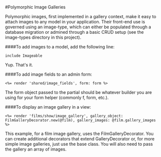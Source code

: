 #Polymorphic Image Galleries

Polymorphic images, first implemented in a gallery context, make it easy to attach images to any model in your application. Their front-end use is governed using an image-type, which can either be populated through a database migration or admined through a basic CRUD setup (see the image-types directory in this project).


####To add images to a model, add the following line:

```
include Imageable
```
Yup. That's it.


####To add image fields to an admin form:

```
<%= render 'shared/image_fields', form: form %>
```
The form object passed to the partial should be whatever builder you are using for your form helper (commonly f, form, etc.).


####To display an image gallery in a view:

```
<%= render 'films/show/image_gallery', gallery_object: FilmGalleryDecorator.new(@film), gallery_images: @film.gallery_images %>
```
This example, for a film image gallery, uses the FilmGalleryDecorator. You can create additional decorators that extend GalleryDecorator or, for more simple image galleries, just use the base class. You will also need to pass the gallery an array of images.